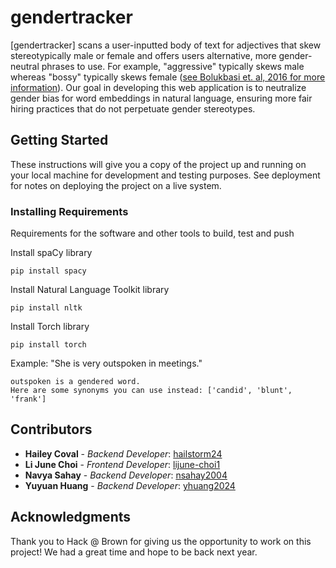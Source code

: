 # gendertracker

[gendertracker] scans a user-inputted body of text for adjectives that skew stereotypically male or female and offers users alternative, more gender-neutral phrases to use. For example, "aggressive" typically skews male whereas "bossy" typically skews female ([see Bolukbasi et. al, 2016 for more information](https://arxiv.org/pdf/1607.06520)). Our goal in developing this web application is to neutralize gender bias for word embeddings in natural language, ensuring more fair hiring practices that do not perpetuate gender stereotypes.

## Getting Started

These instructions will give you a copy of the project up and running on
your local machine for development and testing purposes. See deployment
for notes on deploying the project on a live system.

### Installing Requirements

Requirements for the software and other tools to build, test and push 

Install spaCy library

    pip install spacy

Install Natural Language Toolkit library

    pip install nltk

Install Torch library

    pip install torch

Example: "She is very outspoken in meetings."

    outspoken is a gendered word.
    Here are some synonyms you can use instead: ['candid', 'blunt', 'frank']
    
## Contributors

  - **Hailey Coval** - *Backend Developer*:
    [hailstorm24]((https://github.com/hailstorm24))
  - **Li June Choi** - *Frontend Developer*:
    [lijune-choi1]((https://github.com/lijune-choi1))
  - **Navya Sahay** - *Backend Developer*:
    [nsahay2004]((https://github.com/nsahay2004))
  - **Yuyuan Huang** - *Backend Developer*:
    [yhuang2024]((https://github.com/yhuang2024))

## Acknowledgments

Thank you to Hack @ Brown for giving us the opportunity to work on this project! We had a great time and hope to be back next year.
